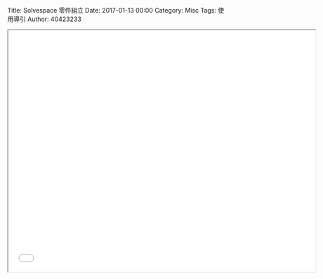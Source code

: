 Title: Solvespace 零件組立
Date: 2017-01-13 00:00
Category: Misc
Tags: 使用導引
Author: 40423233

<iframe src="../w13/w13.html" width="700" height="550"></iframe>
